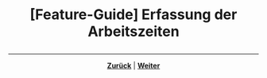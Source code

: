 # <p align="center">[Feature-Guide] Erfassung der Arbeitszeiten</p>

<!-- Erklärung zu / Anwendung von:

Eingabefelder für Namen | Kommen / Gehen / Pause 

-> Callback zum Basis- bzw. Data-Ordner / Zusammenhang erläutern 

-> WICHTIG: dieser Teil sollte via Copy/Paste ebenfalls in 01-organisation/01-zeiterfassung übertragen werden. wenn notwendig, mit zusätzlichen Infos/Kontext -->

---

<p align="center"><a href="/docs/04-tools/05-launchpad/01-guide/03-tokens/README.md"><strong>Zurück</strong></a> | <a href="/docs/04-tools/05-launchpad/02-features/05-projektverwaltung/README.md"><strong>Weiter</strong></a></p>